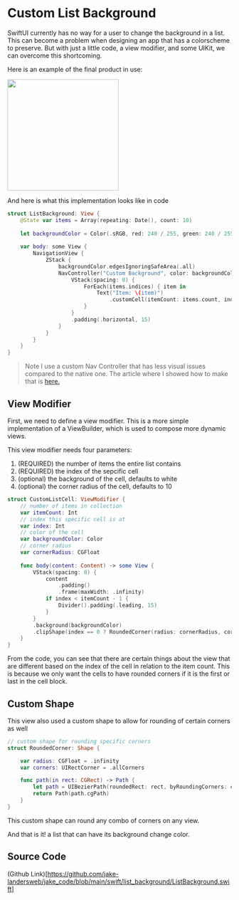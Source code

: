 # Custom List Background

SwiftUI currently has no way for a user to change the background in a list. This can become a problem when designing an app that has a colorscheme to preserve. But with just a little code, a view modifier, and some UIKit, we can overcome this shortcoming. 

Here is an example of the final product in use:

<img src="http://www.jakelanders.com/wp-content/uploads/2020/12/list_background.png" width="250">

And here is what this implementation looks like in code

```swift
struct ListBackground: View {
    @State var items = Array(repeating: Date(), count: 10)
    
    let backgroundColor = Color(.sRGB, red: 240 / 255, green: 240 / 255, blue: 245 / 255, opacity: 1)
    
    var body: some View {
        NavigationView {
            ZStack {
                backgroundColor.edgesIgnoringSafeArea(.all)
                NavController("Custom Background", color: backgroundColor) {
                    VStack(spacing: 0) {
                        ForEach(items.indices) { item in
                            Text("Item: \(item)")
                                .customCell(itemCount: items.count, index: item, backgroundColor: Color.green)
                        }
                    }
                    .padding(.horizontal, 15)
                }
            }
        }
    }
}
```

> Note I use a custom Nav Controller that has less visual issues compared to the native one. The article where I showed how to make that is [here.](http://www.jakelanders.com/swiftui/swiftui-custom-navigation/)

## View Modifier

First, we need to define a view modifier. This is a more simple implementation of a ViewBuilder, which is used to compose more dynamic views.

This view modifier needs four parameters:
1. (REQUIRED) the number of items the entire list contains
2. (REQUIRED) the index of the sepcific cell
3. (optional) the background of the cell, defaults to white
4. (optional) the corner radius of the cell, defaults to 10

```swift
struct CustomListCell: ViewModifier {
    // number of items in collection
    var itemCount: Int
    // index this specific cell is at
    var index: Int
    // color of the cell
    var backgroundColor: Color
    // corner radius
    var cornerRadius: CGFloat
    
    func body(content: Content) -> some View {
        VStack(spacing: 0) {
            content
                .padding()
                .frame(maxWidth: .infinity)
            if index < itemCount - 1 {
                Divider().padding(.leading, 15)
            }
        }
        .background(backgroundColor)
        .clipShape(index == 0 ? RoundedCorner(radius: cornerRadius, corners: [.topLeft, .topRight]) : index >= itemCount - 1 ? RoundedCorner(radius: cornerRadius, corners: [.bottomLeft, .bottomRight]) : RoundedCorner(radius: 0, corners: [.allCorners]))
    }
}
```

From the code, you can see that there are certain things about the view that are different based on the index of the cell in relation to the item count. This is because we only want the cells to have rounded corners if it is the first or last in the cell block.

## Custom Shape

This view also used a custom shape to allow for rounding of certain corners as well

```swift
// custom shape for rounding specific corners
struct RoundedCorner: Shape {

    var radius: CGFloat = .infinity
    var corners: UIRectCorner = .allCorners

    func path(in rect: CGRect) -> Path {
        let path = UIBezierPath(roundedRect: rect, byRoundingCorners: corners, cornerRadii: CGSize(width: radius, height: radius))
        return Path(path.cgPath)
    }
}
```

This custom shape can round any combo of corners on any view. 

And that is it! a list that can have its background change color.

## Source Code

(Github Link)[https://github.com/jake-landersweb/jake_code/blob/main/swift/list_background/ListBackground.swift]
